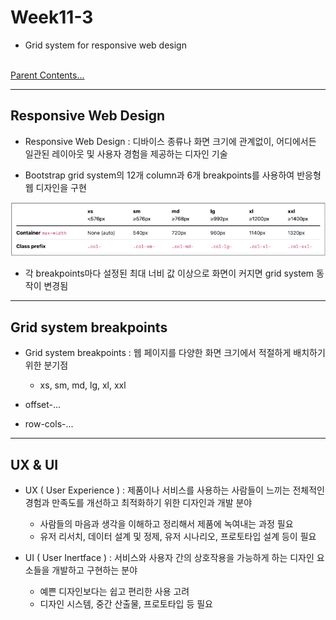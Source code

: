 # Week11-3

-   Grid system for responsive web design


<link rel="stylesheet" href="../../assets/stylesheets/my_style.css">

<br>[Parent Contents...](../../README.md/#til-today-i-learned)


-----


## Responsive Web Design

- Responsive Web Design : 디바이스 종류나 화면 크기에 관계없이, 어디에서든 일관된 레이아웃 및 사용자 경험을 제공하는 디자인 기술

- Bootstrap grid system의 12개 column과 6개 breakpoints를 사용하여 반응형 웹 디자인을 구현

![grid breakpoints](assets/01.png)

- 각 breakpoints마다 설정된 최대 너비 값 <span>이상</span>으로 화면이 커지면 grid system 동작이 변경됨

-----


## Grid system breakpoints

- Grid system breakpoints : 웹 페이지를 다양한 화면 크기에서 적절하게 배치하기 위한 분기점
  + xs, sm, md, lg, xl, xxl

- offset-...

- row-cols-...


-----


## UX & UI

- UX ( User Experience ) : 제품이나 서비스를 사용하는 사람들이 느끼는 전체적인 경험과 만족도를 개선하고 최적화하기 위한 디자인과 개발 분야
  + 사람들의 마음과 생각을 이해하고 정리해서 제품에 녹여내는 과정 필요
  + 유저 리서치, 데이터 설계 및 정제, 유저 시나리오, 프로토타입 설계 등이 필요

- UI ( User Inertface ) : 서비스와 사용자 간의 상호작용을 가능하게 하는 디자인 요소들을 개발하고 구현하는 분야
  + 예쁜 디자인보다는 쉽고 편리한 사용 고려
  + 디자인 시스템, 중간 산출물, 프로토타입 등 필요